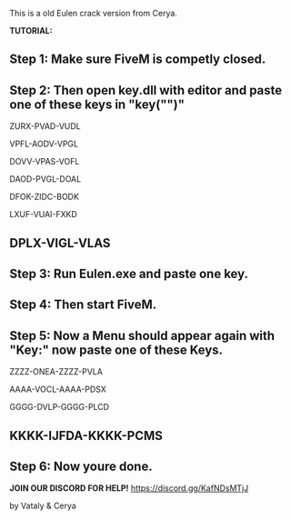 This is a old Eulen crack version from Cerya.


**TUTORIAL:**

Step 1: Make sure FiveM is competly closed.
---------------------
Step 2: Then open key.dll with editor and paste one of these keys in "key("")"
---------------------
ZURX-PVAD-VUDL

VPFL-AODV-VPGL

DOVV-VPAS-VOFL

DAOD-PVGL-DOAL

DFOK-ZIDC-BODK

LXUF-VUAI-FXKD

DPLX-VIGL-VLAS 
---------------------
Step 3: Run Eulen.exe and paste one key.
---------------------
Step 4: Then start FiveM.
---------------------
Step 5: Now a Menu should appear again with "Key:" now paste one of these Keys.
---------------------
ZZZZ-ONEA-ZZZZ-PVLA

AAAA-VOCL-AAAA-PDSX

GGGG-DVLP-GGGG-PLCD

KKKK-IJFDA-KKKK-PCMS
---------------------
Step 6: Now youre done.
---------------------

**JOIN OUR DISCORD FOR HELP!** https://discord.gg/KafNDsMTjJ


by Vataly & Cerya
